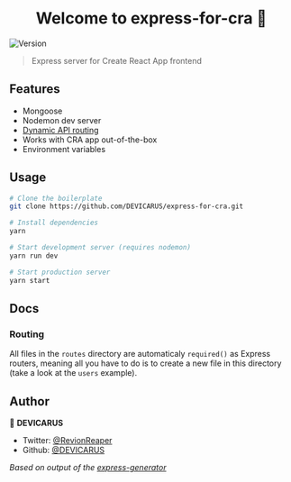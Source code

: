 <h1 align="center">Welcome to express-for-cra 👋</h1>
<p>
  <img alt="Version" src="https://img.shields.io/badge/version-1.0.0-blue.svg?cacheSeconds=2592000" />
</p>

> Express server for Create React App frontend

## Features
- Mongoose
- Nodemon dev server
- [Dynamic API routing](#routing)
- Works with CRA app out-of-the-box
- Environment variables

## Usage

```bash
# Clone the boilerplate
git clone https://github.com/DEVICARUS/express-for-cra.git

# Install dependencies
yarn

# Start development server (requires nodemon)
yarn run dev

# Start production server
yarn start
```

## Docs

### Routing

All files in the `routes` directory are automaticaly `required()` as Express routers, meaning all you have to do is to create a new file in this directory (take a look at the `users` example).

## Author

👤 **DEVICARUS**

* Twitter: [@RevionReaper](https://twitter.com/RevionReaper)
* Github: [@DEVICARUS](https://github.com/DEVICARUS)

*Based on output of the [express-generator](https://github.com/expressjs/generator)*
